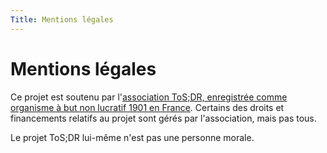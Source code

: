 ```yaml
---
Title: Mentions légales
---
```


# Mentions légales

Ce projet est soutenu par l'[association ToS;DR, enregistrée comme organisme à but non lucratif 1901 en France](https://1901.tosdr.org/). Certains des droits et financements relatifs au projet sont gérés par l'association, mais pas tous.

Le projet ToS;DR lui-même n'est pas une personne morale.
